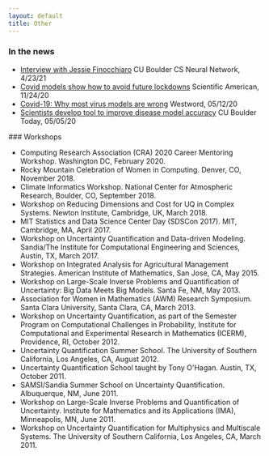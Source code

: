 ```yaml
---
layout: default
title: Other
---
```

### In the news
<ul>
<li> <a href="http://bouldercsgrads.org/neural-network/rebecca_morrison_nn.pdf">Interview with Jessie Finocchiaro</a> CU Boulder CS Neural Network, 4/23/21 </li>
<li> <a href="https://www.scientificamerican.com/article/covid-models-show-how-to-avoid-future-lockdowns/">Covid models show how to avoid future lockdowns</a> Scientific American, 11/24/20 </li>
<li> <a href="https://www.westword.com/news/covid-19-most-virus-models-are-wrong-colorado-expert-says-11709422">Covid-19: Why most virus models are wrong</a> Westword, 05/12/20</li>
<li> <a href="https://www.colorado.edu/today/2020/05/05/scientists-develop-tool-improve-disease-model-accuracy">Scientists develop tool to improve disease model accuracy</a> CU Boulder Today, 05/05/20</li>
</ul>
### Workshops
<ul>

<li> Computing Research Association (CRA) 2020 Career Mentoring Workshop.
Washington DC, February 2020.</li>
<li> Rocky Mountain Celebration of Women in Computing. Denver, CO, November 2018.</li>
<li> Climate Informatics Workshop. National Center for Atmospheric Research,
Boulder, CO, September 2018.</li>
<li> Workshop on Reducing Dimensions and Cost for UQ in Complex Systems. Newton
Institute, Cambridge, UK, March 2018.</li>
<li> MIT Statistics and Data Science Center Day (SDSCon 2017). MIT, Cambridge,
MA, April 2017.</li>
<li> Workshop on Uncertainty Quantification and Data-driven Modeling.
Sandia/The Institute for Computational Engineering and Sciences, Austin, TX,
March 2017.</li>
<li> Workshop on Integrated Analysis for Agricultural Management Strategies.
American Institute of Mathematics, San Jose, CA, May 2015.</li>
<li> Workshop on Large-Scale Inverse Problems and Quantification of
Uncertainty: Big Data Meets Big Models. Santa Fe, NM, May 2013.</li>
<li> Association for Women in Mathematics (AWM) Research Symposium. Santa Clara
University, Santa Clara, CA, March 2013.</li>
<li> Workshop on Uncertainty Quantification, as part of the Semester Program on
Computational Challenges in Probability, Institute for Computational and
Experimental Research in Mathematics (ICERM), Providence, RI, October
2012.</li>
<li> Uncertainty Quantification Summer School. The University of Southern
California, Los Angeles, CA, August 2012.</li>
<li> Uncertainty Quantification School taught by Tony O'Hagan. Austin, TX,
October 2011.</li>
<li> SAMSI/Sandia Summer School on Uncertainty Quantification. Albuquerque, NM,
June 2011.</li>
<li> Workshop on Large-Scale Inverse Problems and Quantification of
Uncertainty. Institute for Mathematics and its Applications (IMA), Minneapolis,
MN, June 2011.</li>
<li> Workshop on Uncertainty Quantification for Multiphysics and Multiscale
Systems. The University of Southern California, Los Angeles, CA, March
2011.</li>

</ul>
